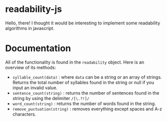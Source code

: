 readability-js
==============

Hello, there! I thought it would be interesting to implement some readability algorithms in javascript.


Documentation
==============

All of the functionality is found in the `readability` object. Here is an overview of its methods:

- `syllable_count(data)` : where `data` can be a string or an array of strings. Returns the total number of syllables found in the string or null if you input an invalid value.
- `sentence_count(string)` : returns the number of sentences found in the string by using the delimiter `/[\.?!]/`
- `word_count(string)` : returns the number of words found in the string.
- `remove_puctuation(string)` : removes everything except spaces and A-z characters.